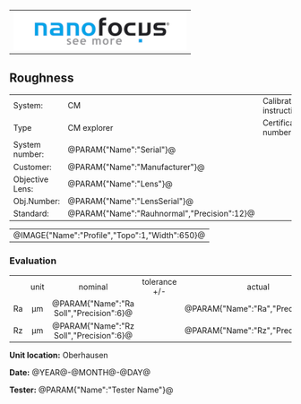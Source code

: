 <!--   EvalAlgoName=Abnahme_Rauheit -->

||
|-:|
|![](logo.png)|

## Roughness

 


|||||
|-|-|-|-|
|System: |  CM |Calibration instruction:| VDI/VDE 2655 Part 1.2|
|Type|   CM explorer| Certificate number: |@PARAM{"Name":"Serial"}@-@YEAR@@MONTH@@DAY@|
|System number:| @PARAM{"Name":"Serial"}@|||
|Customer:| @PARAM{"Name":"Manufacturer"}@|||
|Objective Lens: |@PARAM{"Name":"Lens"}@|||
|Obj.Number:| @PARAM{"Name":"LensSerial"}@|||
|Standard: |@PARAM{"Name":"Rauhnormal","Precision":12}@|||

 

||
|:-:|
|@IMAGE{"Name":"Profile","Topo":1,"Width":650}@|

 
 
### Evaluation
||||||||
|:-:|:-:|:-:|:-:|:-:|:-:|:-:|
| |unit   |nominal   | tolerance   +/- | actual  | status|
| Ra   | µm | @PARAM{"Name":"Ra Soll","Precision":6}@ |    <span id="Ra_tol"></span> |  @PARAM{"Name":"Ra","Precision":3}@ | <span id="controlRa"></span>|
| Rz   | µm| @PARAM{"Name":"Rz Soll","Precision":6}@  |   <span id="Rz_tol"></span>  |  @PARAM{"Name":"Rz","Precision":3}@ | <span id="controlRz"> </span>|
 
 

__Unit location:__ Oberhausen

__Date:__ @YEAR@-@MONTH@-@DAY@ 

__Tester:__ @PARAM{"Name":"Tester Name"}@

 

<div id="sumresults">  </div>

<script>

var PARAM = @PJSON{"Set":0}@;
var META = @MJSON{"Set":0}@;
 
var  dRa =  @PARAM{"Name":"delta_Ra"}@;
var  dRz =  @PARAM{"Name":"delta_Rz"}@;
var Ra_tol = @PARAM{"Name":"Ra Soll"}@ * dRa ;
var Rz_tol = @PARAM{"Name":"Rz Soll"}@ * dRz ;

document.getElementById("Ra_tol").innerHTML = Ra_tol ;
document.getElementById("Rz_tol").innerHTML = Rz_tol;

var status = "";
 
 
 
 
var value = PARAM["Ra"].value;
var nominal =  @PARAM{"Name":"Ra Soll"}@;
if(value < nominal-Ra_tol || value > nominal+Ra_tol) 
{
status = "not Ok";
} 
else
{
 status = "Ok";
}

document.getElementById("controlRa").innerHTML  = status;

var Result = {"value":0,"nominal":0,"status":"","timestamp":0};

Result["value"] = value ;
Result["nominal"] = nominal ;
Result["status"] = status ;
Result["timestamp"] = Date.now();
sessionStorage.setItem(document.title+"Result_Ra", JSON.stringify(Result));
 
  
 
 
 
value= PARAM["Rz"].value;
nominal =  @PARAM{"Name":"Rz Soll"}@;
if( value < nominal-Rz_tol || value > nominal+Rz_tol) 
{
   status = "not Ok";
} 
else
{
 status = "Ok";
}
 document.getElementById("controlRz").innerHTML  = status;
Result["value"] = value ;
Result["nominal"] = nominal ;
Result["status"] = status ;
Result["timestamp"] = Date.now();
sessionStorage.setItem(document.title+"Result_Rz", JSON.stringify(Result));

</script>

 
